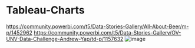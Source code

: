 # Tableau-Charts
https://community.powerbi.com/t5/Data-Stories-Gallery/All-About-Beer/m-p/1452962
https://community.powerbi.com/t5/Data-Stories-Gallery/OV-UNV-Data-Challenge-Andrew-Yap/td-p/1157632
![image](https://user-images.githubusercontent.com/31825552/109731908-61fa8780-7b79-11eb-8cfc-6693e389a26f.png)

